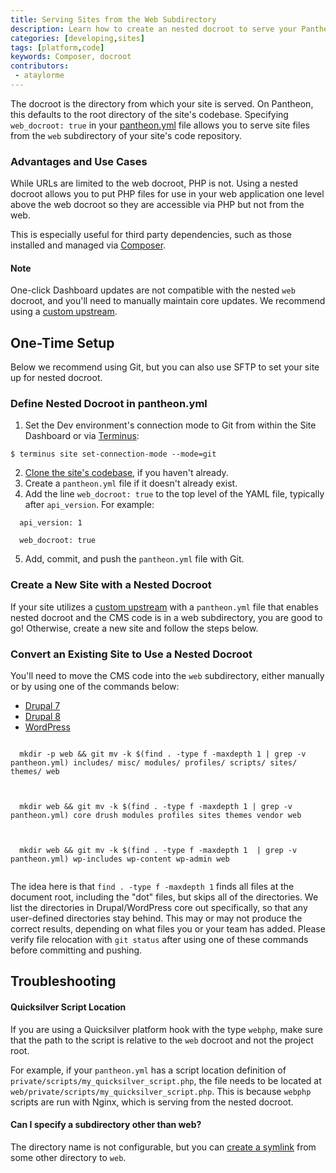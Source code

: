 ```yaml
---
title: Serving Sites from the Web Subdirectory
description: Learn how to create an nested docroot to serve your Pantheon site from.
categories: [developing,sites]
tags: [platform,code]
keywords: Composer, docroot
contributors:
 - ataylorme
---
```


The docroot is the directory from which your site is served. On Pantheon, this defaults to the root directory of the site's codebase. Specifying `web_docroot: true` in your [pantheon.yml](/docs/pantheon-yml) file allows you to serve site files from the `web` subdirectory of your site's code repository.

### Advantages and Use Cases
While URLs are limited to the web docroot, PHP is not. Using a nested docroot allows you to put PHP files for use in your web application one level above the web docroot so they are accessible via PHP but not from the web.

This is especially useful for third party dependencies, such as those installed and managed via [Composer](https://getcomposer.org/).

<div class="alert alert-info" role="alert">
<h4>Note</h4>
One-click Dashboard updates are not compatible with the nested <code>web</code> docroot, and you'll need to manually maintain core updates. We recommend using a <a href="https://pantheon.io/docs/custom-upstream/">custom upstream</a>.
</div>

## One-Time Setup

Below we recommend using Git, but you can also use SFTP to set your site up for nested docroot.

### Define Nested Docroot in pantheon.yml
1. Set the Dev environment's connection mode to Git from within the Site Dashboard or via [Terminus](/docs/terminus):

 ```
 $ terminus site set-connection-mode --mode=git
 ```

2. [Clone the site's codebase](/docs/git/#clone-your-site-codebase), if you haven't already.
3. Create a `pantheon.yml` file if it doesn't already exist.
4. Add the line `web_docroot: true` to the top level of the YAML file, typically after `api_version`. For example:
  ```
    api_version: 1

    web_docroot: true
  ```

5. Add, commit, and push the `pantheon.yml` file with Git.

### Create a New Site with a Nested Docroot
If your site utilizes a [custom upstream](/docs/custom-upstream/) with a `pantheon.yml` file that enables nested docroot and the CMS code is in a web subdirectory, you are good to go! Otherwise, create a new site and follow the steps below.

### Convert an Existing Site to Use a Nested Docroot


You'll need to move the CMS code into the `web` subdirectory, either manually or by using one of the commands below:

<!-- Nav tabs -->
<ul class="nav nav-tabs" role="tablist">
  <li role="presentation" class="active"><a href="#d7" aria-controls="d7" role="tab" data-toggle="tab">Drupal 7</a></li>
  <li role="presentation"><a href="#d8" aria-controls="d8" role="tab" data-toggle="tab">Drupal 8</a></li>
  <li role="presentation"><a href="#wp" aria-controls="wp" role="tab" data-toggle="tab">WordPress</a></li>
</ul>

<!-- Tab panes -->
<div class="tab-content">
  <div role="tabpanel" class="tab-pane active" id="d7">
  <pre><code class="bash hljs">
  mkdir -p web && git mv -k $(find . -type f -maxdepth 1 | grep -v pantheon.yml) includes/ misc/ modules/ profiles/ scripts/ sites/ themes/ web
  </code></pre>
  </div>
  <div role="tabpanel" class="tab-pane" id="d8">
  <pre><code class="bash hljs">
  mkdir web && git mv -k $(find . -type f -maxdepth 1 | grep -v pantheon.yml) core drush modules profiles sites themes vendor web
  </code></pre>
  </div>
  <div role="tabpanel" class="tab-pane" id="wp">
  <pre><code class="bash hljs">
  mkdir web && git mv -k $(find . -type f -maxdepth 1  | grep -v pantheon.yml) wp-includes wp-content wp-admin web
  </code></pre>
  </div>
</div>

The idea here is that `find . -type f -maxdepth 1` finds all files at the document root, including the "dot" files, but skips all of the directories. We list the directories in Drupal/WordPress core out specifically, so that any user-defined directories stay behind. This may or may not produce the correct results, depending on what files you or your team has added. Please verify file relocation with `git status` after using one of these commands before committing and pushing.


## Troubleshooting

#### Quicksilver Script Location
If you are using a Quicksilver platform hook with the type `webphp`, make sure that the path to the script is relative to the `web` docroot and not the project root.

For example, if your `pantheon.yml` has a script location definition of `private/scripts/my_quicksilver_script.php`, the file needs to be located at `web/private/scripts/my_quicksilver_script.php`. This is because `webphp` scripts are run with Nginx, which is serving from the nested docroot.

#### Can I specify a subdirectory other than web?

The directory name is not configurable, but you can [create a symlink](/docs/assuming-write-access/#create-a-symbolic-link) from some other directory to `web`.
